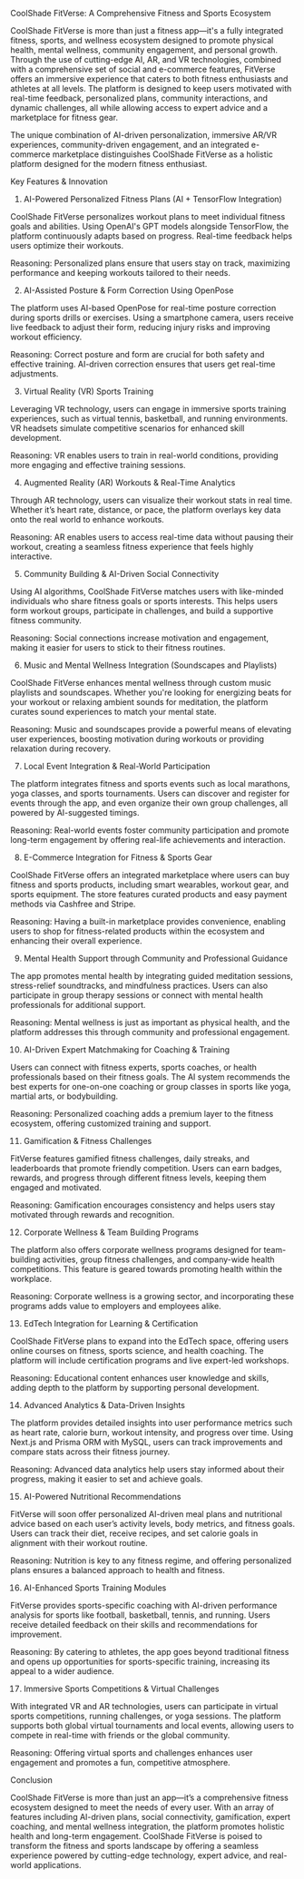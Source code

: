 CoolShade FitVerse: A Comprehensive Fitness and Sports Ecosystem 

CoolShade FitVerse is more than just a fitness app—it's a fully integrated fitness, sports, and wellness ecosystem designed to promote physical health, mental wellness, community engagement, and personal growth. Through the use of cutting-edge AI, AR, and VR technologies, combined with a comprehensive set of social and e-commerce features, FitVerse offers an immersive experience that caters to both fitness enthusiasts and athletes at all levels. The platform is designed to keep users motivated with real-time feedback, personalized plans, community interactions, and dynamic challenges, all while allowing access to expert advice and a marketplace for fitness gear.

The unique combination of AI-driven personalization, immersive AR/VR experiences, community-driven engagement, and an integrated e-commerce marketplace distinguishes CoolShade FitVerse as a holistic platform designed for the modern fitness enthusiast.



 Key Features & Innovation

 1. AI-Powered Personalized Fitness Plans (AI + TensorFlow Integration)

CoolShade FitVerse personalizes workout plans to meet individual fitness goals and abilities. Using OpenAI's GPT models alongside TensorFlow, the platform continuously adapts based on progress. Real-time feedback helps users optimize their workouts.

Reasoning: Personalized plans ensure that users stay on track, maximizing performance and keeping workouts tailored to their needs.

 2. AI-Assisted Posture & Form Correction Using OpenPose

The platform uses AI-based OpenPose for real-time posture correction during sports drills or exercises. Using a smartphone camera, users receive live feedback to adjust their form, reducing injury risks and improving workout efficiency.

Reasoning: Correct posture and form are crucial for both safety and effective training. AI-driven correction ensures that users get real-time adjustments.

 3. Virtual Reality (VR) Sports Training

Leveraging VR technology, users can engage in immersive sports training experiences, such as virtual tennis, basketball, and running environments. VR headsets simulate competitive scenarios for enhanced skill development.

Reasoning: VR enables users to train in real-world conditions, providing more engaging and effective training sessions.

 4. Augmented Reality (AR) Workouts & Real-Time Analytics

Through AR technology, users can visualize their workout stats in real time. Whether it’s heart rate, distance, or pace, the platform overlays key data onto the real world to enhance workouts.

Reasoning: AR enables users to access real-time data without pausing their workout, creating a seamless fitness experience that feels highly interactive.

 5. Community Building & AI-Driven Social Connectivity

Using AI algorithms, CoolShade FitVerse matches users with like-minded individuals who share fitness goals or sports interests. This helps users form workout groups, participate in challenges, and build a supportive fitness community.

Reasoning: Social connections increase motivation and engagement, making it easier for users to stick to their fitness routines.

 6. Music and Mental Wellness Integration (Soundscapes and Playlists)

CoolShade FitVerse enhances mental wellness through custom music playlists and soundscapes. Whether you're looking for energizing beats for your workout or relaxing ambient sounds for meditation, the platform curates sound experiences to match your mental state.

Reasoning: Music and soundscapes provide a powerful means of elevating user experiences, boosting motivation during workouts or providing relaxation during recovery.

 7. Local Event Integration & Real-World Participation

The platform integrates fitness and sports events such as local marathons, yoga classes, and sports tournaments. Users can discover and register for events through the app, and even organize their own group challenges, all powered by AI-suggested timings.

Reasoning: Real-world events foster community participation and promote long-term engagement by offering real-life achievements and interaction.

 8. E-Commerce Integration for Fitness & Sports Gear

CoolShade FitVerse offers an integrated marketplace where users can buy fitness and sports products, including smart wearables, workout gear, and sports equipment. The store features curated products and easy payment methods via Cashfree and Stripe.

Reasoning: Having a built-in marketplace provides convenience, enabling users to shop for fitness-related products within the ecosystem and enhancing their overall experience.

 9. Mental Health Support through Community and Professional Guidance

The app promotes mental health by integrating guided meditation sessions, stress-relief soundtracks, and mindfulness practices. Users can also participate in group therapy sessions or connect with mental health professionals for additional support.

Reasoning: Mental wellness is just as important as physical health, and the platform addresses this through community and professional engagement.

 10. AI-Driven Expert Matchmaking for Coaching & Training

Users can connect with fitness experts, sports coaches, or health professionals based on their fitness goals. The AI system recommends the best experts for one-on-one coaching or group classes in sports like yoga, martial arts, or bodybuilding.

Reasoning: Personalized coaching adds a premium layer to the fitness ecosystem, offering customized training and support.

 11. Gamification & Fitness Challenges

FitVerse features gamified fitness challenges, daily streaks, and leaderboards that promote friendly competition. Users can earn badges, rewards, and progress through different fitness levels, keeping them engaged and motivated.

Reasoning: Gamification encourages consistency and helps users stay motivated through rewards and recognition.

 12. Corporate Wellness & Team Building Programs

The platform also offers corporate wellness programs designed for team-building activities, group fitness challenges, and company-wide health competitions. This feature is geared towards promoting health within the workplace.

Reasoning: Corporate wellness is a growing sector, and incorporating these programs adds value to employers and employees alike.

 13. EdTech Integration for Learning & Certification

CoolShade FitVerse plans to expand into the EdTech space, offering users online courses on fitness, sports science, and health coaching. The platform will include certification programs and live expert-led workshops.

Reasoning: Educational content enhances user knowledge and skills, adding depth to the platform by supporting personal development.

 14. Advanced Analytics & Data-Driven Insights

The platform provides detailed insights into user performance metrics such as heart rate, calorie burn, workout intensity, and progress over time. Using Next.js and Prisma ORM with MySQL, users can track improvements and compare stats across their fitness journey.

Reasoning: Advanced data analytics help users stay informed about their progress, making it easier to set and achieve goals.

 15. AI-Powered Nutritional Recommendations

FitVerse will soon offer personalized AI-driven meal plans and nutritional advice based on each user’s activity levels, body metrics, and fitness goals. Users can track their diet, receive recipes, and set calorie goals in alignment with their workout routine.

Reasoning: Nutrition is key to any fitness regime, and offering personalized plans ensures a balanced approach to health and fitness.

 16. AI-Enhanced Sports Training Modules

FitVerse provides sports-specific coaching with AI-driven performance analysis for sports like football, basketball, tennis, and running. Users receive detailed feedback on their skills and recommendations for improvement.

Reasoning: By catering to athletes, the app goes beyond traditional fitness and opens up opportunities for sports-specific training, increasing its appeal to a wider audience.

 17. Immersive Sports Competitions & Virtual Challenges

With integrated VR and AR technologies, users can participate in virtual sports competitions, running challenges, or yoga sessions. The platform supports both global virtual tournaments and local events, allowing users to compete in real-time with friends or the global community.

Reasoning: Offering virtual sports and challenges enhances user engagement and promotes a fun, competitive atmosphere.



 Conclusion

CoolShade FitVerse is more than just an app—it’s a comprehensive fitness ecosystem designed to meet the needs of every user. With an array of features including AI-driven plans, social connectivity, gamification, expert coaching, and mental wellness integration, the platform promotes holistic health and long-term engagement. CoolShade FitVerse is poised to transform the fitness and sports landscape by offering a seamless experience powered by cutting-edge technology, expert advice, and real-world applications.